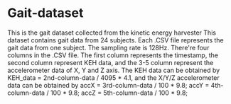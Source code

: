 # Gait-dataset
This is the gait dataset collected from the kinetic energy harvester
This dataset contains gait data from 24 subjects. Each .CSV file represents the gait data from one subject. The sampling rate is 128Hz. There're four columns in the .CSV file. The first column represents the timestamp, the second column represent KEH data, and the 3-5 column represent the accelerometer data of X, Y and Z axis. 
The KEH data can be obtained by 
        KEH_data = 2nd-column-data / 4095 * 4.1, 
and the X/Y/Z accelerometer data can be obtained by 
        accX = 3rd-column-data / 100 * 9.8;
        accY = 4th-column-data / 100 * 9.8;
        accZ = 5th-column-data / 100 * 9.8;
